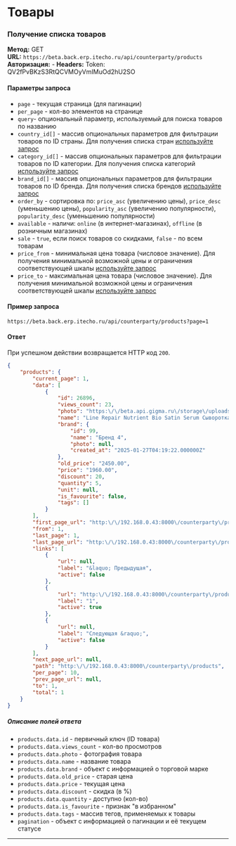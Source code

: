 # Товары

### Получение списка товаров

**Метод:** GET  
**URL:** `https://beta.back.erp.itecho.ru/api/counterparty/products`  
**Авторизация:** -
**Headers:** Token: QV2fPvBKzS3RtQCVMOyVmIMuOd2hU2SO

#### Параметры запроса

- `page` - текущая страница (для пагинации)
- `per_page` - кол-во элементов на странице
- `query`- опциональный параметр, используемый для поиска товаров по названию
- `country_id[]` - массив опциональных параметров для фильтрации товаров по ID страны. Для получения списка стран [используйте запрос](Справочники.md#получение-списка-стран)
- `category_id[]` - массив опциональных параметров для фильтрации товаров по ID категории. Для получения списка категорий [используйте запрос](Справочники.md#получение-списка-категорий)
- `brand_id[]` - массив опциональных параметров для фильтрации товаров по ID бренда. Для получения списка брендов [используйте запрос](Справочники.md#получение-списка-брендов)
- `order_by` - сортировка по: `price_asc` (увеличению цены), `price_desc` (уменьшению цены), `popularity_asc` (увеличению популярности), `popularity_desc` (уменьшению популярности)	
- `available` - наличи: `online` (в интернет-магазинах), `offline` (в розничным магазинах)
- `sale` - `true`, если поиск товаров со скидками, `false` - по всем товарам
- `price_from` - минимальная цена товара (числовое значение). Для получения минимальной возможной цены и ограничения соответствующей шкалы [используйте запрос](Справочники.md#получение-списка-цен)
- `price_to` - максимальная цена товара (числовое значение). Для получения минимальной возможной цены и ограничения соответствующей шкалы [используйте запрос](Справочники.md#получение-списка-цен)

#### Пример запроса

`https://beta.back.erp.itecho.ru/api/counterparty/products?page=1`

#### Ответ

При успешном действии возвращается HTTP код `200`.
```json
{
	"products": {
		"current_page": 1,
		"data": [
			{
				"id": 26896,
				"views_count": 23,
				"photo": "https:\/\/beta.api.gigma.ru\/storage\/uploads\/7xvG4ZwX4jhjqWwO8Pd11JavGJ2CQ0Z67OUCPWLC.png",
				"name": "Line Repair Nutrient Bio Satin Serum Сыворотка «Био-Сатин», 30 мл",
				"brand": {
					"id": 99,
					"name": "Бренд 4",
					"photo": null,
					"created_at": "2025-01-27T04:19:22.000000Z"
				},
				"old_price": "2450.00",
				"price": "1960.00",
				"discount": 20,
				"quantity": 5,
				"unit": null,
				"is_favourite": false,
				"tags": []
			}
		],
		"first_page_url": "http:\/\/192.168.0.43:8000\/counterparty\/products?page=1",
		"from": 1,
		"last_page": 1,
		"last_page_url": "http:\/\/192.168.0.43:8000\/counterparty\/products?page=1",
		"links": [
			{
				"url": null,
				"label": "&laquo; Предыдущая",
				"active": false
			},
			{
				"url": "http:\/\/192.168.0.43:8000\/counterparty\/products?page=1",
				"label": "1",
				"active": true
			},
			{
				"url": null,
				"label": "Следующая &raquo;",
				"active": false
			}
		],
		"next_page_url": null,
		"path": "http:\/\/192.168.0.43:8000\/counterparty\/products",
		"per_page": 10,
		"prev_page_url": null,
		"to": 1,
		"total": 1
	}
}
```

##### Описание полей ответа

- `products.data.id` - первичный ключ (ID товара)	
- `products.data.views_count` - кол-во просмотров	
- `products.data.photo` - фотография товара	
- `products.data.name` - название товара	
- `products.data.brand` - объект с информацией о торговой марке	
- `products.data.old_price` - старая цена	
- `products.data.price` - текущая цена	
- `products.data.discount` - скидка (в %)	
- `products.data.quantity` - доступно (кол-во)	
- `products.data.is_favourite` - признак "в избранном"	
- `products.data.tags` - массив тегов, применяемых к товары	
- `pagination` - объект с информацией о пагинации и её текущем статусе	

---